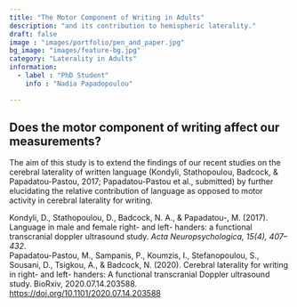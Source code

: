 ```yaml
---
title: "The Motor Component of Writing in Adults"
description: "and its contribution to hemispheric laterality."
draft: false
image : "images/portfolio/pen_and_paper.jpg"
bg_image: "images/feature-bg.jpg"
category: "Laterality in Adults"
information:
  - label : "PhD Student"
    info : "Nadia Papadopoulou"

---
```


## Does the motor component of writing affect our measurements?
The aim of this study is to extend the findings of our recent studies on the cerebral laterality of written language (Kondyli, Stathopoulou, Badcock, & Papadatou-Pastou, 2017; Papadatou-Pastou et al., submitted) by further elucidating the relative contribution of language as opposed to motor activity in cerebral laterality for writing. 



Kondyli, D., Stathopoulou, D., Badcock, N. A., & Papadatou-, M. (2017). Language in male and female right- and left- handers: a functional transcranial doppler ultrasound study. *Acta Neuropsychologica, 15(4), 407–432*. <br>
Papadatou-Pastou, M., Sampanis, P., Koumzis, I., Stefanopoulou, S., Sousani, D., Tsigkou, A., & Badcock, N. (2020). Cerebral laterality for writing in right- and left- handers: A functional transcranial Doppler ultrasound study. BioRxiv, 2020.07.14.203588. https://doi.org/10.1101/2020.07.14.203588